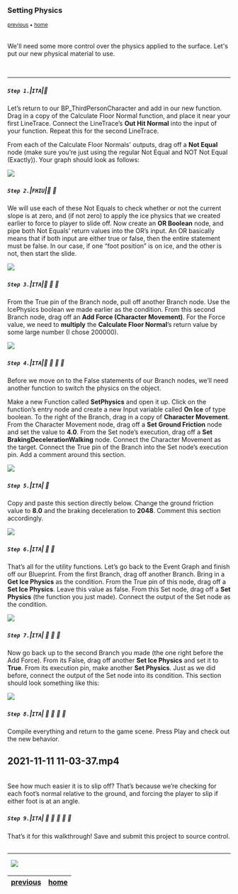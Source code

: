 <img src="https://via.placeholder.com/1000x4/45D7CA/45D7CA" alt="drawing" height="4px"/>

### Setting Physics

<sub>[previous](../calculate-floor-normal/README.md) • [home](../README.md) </sub>

<img src="https://via.placeholder.com/1000x4/45D7CA/45D7CA" alt="drawing" height="4px"/>

We'll need some more control over the physics applied to the surface. Let's put our new physical material to use.

<br>

---


##### `Step 1.`\|`ITA`|:small_blue_diamond:

Let’s return to our BP_ThirdPersonCharacter and add in our new function. Drag in a copy of the Calculate Floor Normal function, and place it near your first LineTrace. Connect the LineTrace’s <b>Out Hit Normal</b> into the input of your function. Repeat this for the second LineTrace. 

From each of the Calculate Floor Normals' outputs, drag off a <b>Not Equal</b> node (make sure you’re just using the regular Not Equal and NOT Not Equal (Exactly)). Your graph should look as follows:

<img src="images/2021-11-11 10_06_10-UE4LevelDesignExtras - Unreal Editor.png">
<br>
<img src="https://via.placeholder.com/500x2/45D7CA/45D7CA" alt="drawing" height="2px" alt = ""/>

##### `Step 2.`\|`FHIU`|:small_blue_diamond: :small_blue_diamond: 

We will use each of these Not Equals to check whether or not the current slope is at zero, and (if not zero) to apply the ice physics that we created earlier to force to player to slide off. Now create an <b>OR Boolean</b> node, and pipe both Not Equals’ return values into the OR’s input. An OR basically means that if both input are either true or false, then the entire statement must be false. In our case, if one “foot position” is on ice, and the other is not, then start the slide. 

<img src="images/2021-11-11 10_25_11-UE4LevelDesignExtras - Unreal Editor.png"/>
<br>
<img src="https://via.placeholder.com/500x2/45D7CA/45D7CA" alt="drawing" height="2px" alt = ""/>

##### `Step 3.`\|`ITA`|:small_blue_diamond: :small_blue_diamond: :small_blue_diamond:

From the True pin of the Branch node, pull off another Branch node. Use the IcePhysics boolean we made earlier as the condition. From this second Branch node, drag off an <b>Add Force (Character Movement)</b>. For the Force value, we need to <b>multiply</b> the <b>Calculate Floor Normal</b>’s return value by some large number (I chose 200000).

<img src="images/2021-11-15 22_59_28-UE4LevelDesignExtras - Unreal Editor.png">
<br>
<img src="https://via.placeholder.com/500x2/45D7CA/45D7CA" alt="drawing" height="2px" alt = ""/>

##### `Step 4.`\|`ITA`|:small_blue_diamond: :small_blue_diamond: :small_blue_diamond: :small_blue_diamond:

Before we move on to the False statements of our Branch nodes, we’ll need another function to switch the physics on the object. 

Make a new Function called <b>SetPhysics</b> and open it up. Click on the function’s entry node and create a new Input variable called <b>On Ice</b> of type boolean. To the right of the Branch, drag in a copy of <b>Character Movement</b>. From the Character Movement node, drag off a <b>Set Ground Friction</b> node and set the value to <b>4.0</b>. From the Set node’s execution, drag off a <b>Set BrakingDecelerationWalking</b> node. Connect the Character Movement as the target. Connect the True pin of the Branch into the Set node’s execution pin. Add a comment around this section.

<img src="images/2021-11-11 10_37_39-UE4LevelDesignExtras - Unreal Editor.png">
<br>
<img src="https://via.placeholder.com/500x2/45D7CA/45D7CA" alt="drawing" height="2px" alt = ""/>

##### `Step 5.`\|`ITA`| :small_orange_diamond:

Copy and paste this section directly below. Change the ground friction value to <b>8.0</b> and the braking deceleration to <b>2048</b>. Comment this section accordingly.

<img src="images/2021-11-11 10_39_48-UE4LevelDesignExtras - Unreal Editor.png">
<br>
<img src="https://via.placeholder.com/500x2/45D7CA/45D7CA" alt="drawing" height="2px" alt = ""/>

##### `Step 6.`\|`ITA`| :small_orange_diamond: :small_blue_diamond:

That’s all for the utility functions. Let’s go back to the Event Graph and finish off our Blueprint. From the first Branch, drag off another Branch. Bring in a <b>Get Ice Physics</b> as the condition. From the True pin of this node, drag off a <b>Set Ice Physics</b>. Leave this value as false. From this Set node, drag off a <b>Set Physics</b> (the function you just made). Connect the output of the Set node as the condition.

<img src="images/2021-11-11 10_45_52-UE4LevelDesignExtras - Unreal Editor.png">
<br>
<img src="https://via.placeholder.com/500x2/45D7CA/45D7CA" alt="drawing" height="2px" alt = ""/>

##### `Step 7.`\|`ITA`| :small_orange_diamond: :small_blue_diamond: :small_blue_diamond:

Now go back up to the second Branch you made (the one right before the Add Force). From its False, drag off another <b>Set Ice Physics</b> and set it to <b>True</b>. From its execution pin, make another <b>Set Physics</b>. Just as we did before, connect the output of the Set node into its condition. This section should look something like this:

<img src="images/2021-11-11 10_55_52-UE4LevelDesignExtras - Unreal Editor.png">
<br>
<img src="https://via.placeholder.com/500x2/45D7CA/45D7CA" alt="drawing" height="2px" alt = ""/>

##### `Step 8.`\|`ITA`| :small_orange_diamond: :small_blue_diamond: :small_blue_diamond: :small_blue_diamond:

Compile everything and return to the game scene. Press Play and check out the new behavior.

## 2021-11-11 11-03-37.mp4
<br>
See how much easier it is to slip off? That’s because we’re checking for each foot’s normal relative to the ground, and forcing the player to slip if either foot is at an angle. 
<br>
<img src="https://via.placeholder.com/500x2/45D7CA/45D7CA" alt="drawing" height="2px" alt = ""/>

##### `Step 9.`\|`ITA`| :small_orange_diamond: :small_blue_diamond: :small_blue_diamond: :small_blue_diamond: :small_blue_diamond:

That’s it for this walkthrough! Save and submit this project to source control.

<img src="https://via.placeholder.com/500x2/45D7CA/45D7CA" alt="drawing" height="2px" alt = ""/>

___


<img src="https://via.placeholder.com/1000x4/dba81a/dba81a" alt="drawing" height="4px" alt = ""/>

<img src="https://via.placeholder.com/1000x100/45D7CA/000000/?text=Finished!">

<img src="https://via.placeholder.com/1000x4/dba81a/dba81a" alt="drawing" height="4px" alt = ""/>

| [previous](../)| [home](../README.md)|
|---|---|
